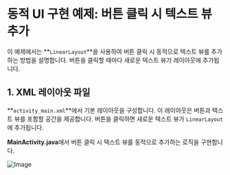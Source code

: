 # 동적 UI 구현 예제: 버튼 클릭 시 텍스트 뷰 추가

이 예제에서는 **`LinearLayout`**을 사용하여 버튼 클릭 시 동적으로 텍스트 뷰를 추가하는 방법을 설명합니다. 버튼을 클릭할 때마다 새로운 텍스트 뷰가 레이아웃에 추가됩니다.

## 1. XML 레이아웃 파일

**`activity_main.xml`**에서 기본 레이아웃을 구성합니다. 이 레이아웃은 버튼과 텍스트 뷰를 포함할 공간을 제공합니다. 버튼을 클릭하면 새로운 텍스트 뷰가 `LinearLayout`에 추가됩니다.

**MainActivity.java**에서 버튼 클릭 시 텍스트 뷰를 동적으로 추가하는 로직을 구현합니다.

![Image](https://github.com/user-attachments/assets/ae6090f2-1951-47a6-84a6-e8c34a9362cb)
